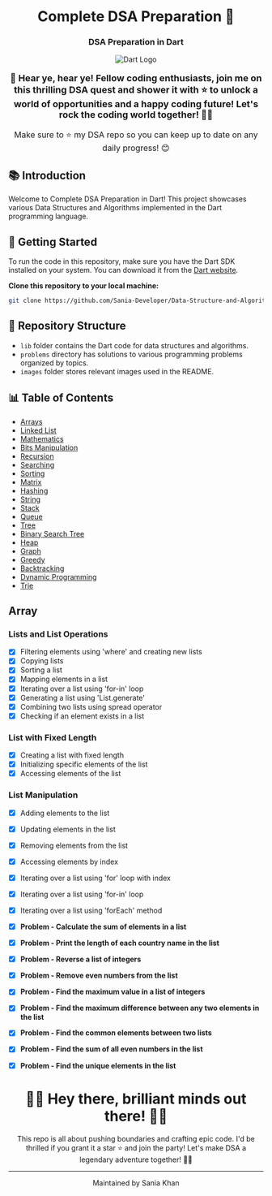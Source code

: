 <div align="center">
  <h1>Complete DSA Preparation 🚀</h1>
  <h3>DSA Preparation in Dart</h3>
  
  ![Dart Logo](https://www.dartlang.org/assets/shared/dart/icon/64.png)
  
  <p style="font-size: 18px; font-weight: bold;">📢 Hear ye, hear ye! Fellow coding enthusiasts, join me on this thrilling DSA quest and shower it with ⭐️ to unlock a world of opportunities and a happy coding future! Let's rock the coding world together! 🚀😄</p>
  
  <p style="font-size: 16px;">Make sure to ⭐️ my DSA repo so you can keep up to date on any daily progress! 😊</p>
</div>



## 📚 Introduction

Welcome to Complete DSA Preparation in Dart! This project showcases various Data Structures and Algorithms implemented in the Dart programming language.

## 🚀 Getting Started

To run the code in this repository, make sure you have the Dart SDK installed on your system. You can download it from the [Dart website](https://dart.dev/get-dart).

**Clone this repository to your local machine:**

```bash
git clone https://github.com/Sania-Developer/Data-Structure-and-Algorithm-Dart.git
```

## 📂 Repository Structure

- `lib` folder contains the Dart code for data structures and algorithms.
- `problems` directory has solutions to various programming problems organized by topics.
- `images` folder stores relevant images used in the README.

## 📊 Table of Contents

- [Arrays](#arrays)
- [Linked List](#linked-list)
- [Mathematics](#mathematics)
- [Bits Manipulation](#bits-manipulation)
- [Recursion](#recursion)
- [Searching](#searching)
- [Sorting](#sorting)
- [Matrix](#matrix)
- [Hashing](#hashing)
- [String](#string)
- [Stack](#stack)
- [Queue](#queue)
- [Tree](#tree)
- [Binary Search Tree](#binary-search-tree)
- [Heap](#heap)
- [Graph](#graph)
- [Greedy](#greedy)
- [Backtracking](#backtracking)
- [Dynamic Programming](#dynamic-programming)
- [Trie](#trie)

## Array

### Lists and List Operations
- [x] Filtering elements using 'where' and creating new lists
- [x] Copying lists
- [x] Sorting a list
- [x] Mapping elements in a list
- [x] Iterating over a list using 'for-in' loop
- [x] Generating a list using 'List.generate'
- [x] Combining two lists using spread operator
- [x] Checking if an element exists in a list

### List with Fixed Length
- [x] Creating a list with fixed length
- [x] Initializing specific elements of the list
- [x] Accessing elements of the list

### List Manipulation
- [x] Adding elements to the list
- [x] Updating elements in the list
- [x] Removing elements from the list
- [x] Accessing elements by index
- [x] Iterating over a list using 'for' loop with index
- [x] Iterating over a list using 'for-in' loop
- [x] Iterating over a list using 'forEach' method

- [x] **Problem - Calculate the sum of elements in a list**
- [x] **Problem - Print the length of each country name in the list**
- [x] **Problem - Reverse a list of integers**
- [x] **Problem - Remove even numbers from the list**
- [x] **Problem - Find the maximum value in a list of integers**
- [x] **Problem - Find the maximum difference between any two elements in the list**
- [x] **Problem - Find the common elements between two lists**
- [x] **Problem - Find the sum of all even numbers in the list**
- [x] **Problem - Find the unique elements in the list**


 <div align="center">

# 🌟🚀 **Hey there, brilliant minds out there!** 🚀🌟

This repo is all about pushing boundaries and crafting epic code. I'd be thrilled if you grant it a star ⭐️ and join the party! Let's make DSA a legendary adventure together! 💪😄

</div>


---

<div align="center">
  <p>Maintained by Sania Khan</p>
</div>
